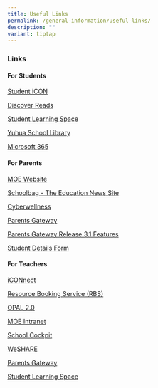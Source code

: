 ```yaml
---
title: Useful Links
permalink: /general-information/useful-links/
description: ""
variant: tiptap
---
```

<h3>Links</h3>
<h4>For Students</h4>
<p><a href="https://workspace.google.com/dashboard" rel="noopener noreferrer nofollow" target="_blank">Student iCON</a>
</p>
<p><a href="https://www.nlb.gov.sg/discovereads/" rel="noopener noreferrer nofollow" target="_blank">Discover Reads</a>
</p>
<p><a href="https://vle.learning.moe.edu.sg/login" rel="noopener noreferrer nofollow" target="_blank">Student Learning Space</a>
</p>
<p><a href="https://schoolibrary.moe.edu.sg/yuhuapri" rel="noopener noreferrer nofollow" target="_blank">Yuhua School Library</a>
</p>
<p><a href="https://www.microsoft.com/EN/Microsoft-365" rel="noopener nofollow" target="_blank">Microsoft 365</a>
</p>
<h4>For Parents</h4>
<p><a href="https://www.moe.gov.sg/" rel="noopener noreferrer nofollow" target="_blank">MOE Website</a>
</p>
<p><a href="https://www.schoolbag.edu.sg/" rel="noopener noreferrer nofollow" target="_blank">Schoolbag - The Education News Site</a>
</p>
<p><a href="https://www.yuhuapri.moe.edu.sg/yuhualite-experience/cyber-wellness/" rel="noopener noreferrer nofollow" target="_blank">Cyberwellness</a>
</p>
<p><a href="https://pg.moe.edu.sg/" rel="noopener noreferrer nofollow" target="_blank">Parents Gateway</a>
</p>
<p><a href="https://youtu.be/PCM5o8jAncc" rel="noopener noreferrer nofollow" target="_blank">Parents Gateway Release 3.1 Features</a>
</p>
<p><a href="https://pg.moe.edu.sg/forms/sdf" rel="noopener noreferrer nofollow" target="_blank">Student Details Form</a>
</p>
<h4>For Teachers</h4>
<p><a href="https://icon.moe.edu.sg/" rel="noopener noreferrer nofollow" target="_blank">iCONnect</a>
</p>
<p><a href="https://rbs.avero-tech.com/" rel="noopener noreferrer nofollow" target="_blank">Resource Booking Service (RBS)</a>
</p>
<p><a href="https://idm.opal2.moe.edu.sg/" rel="noopener noreferrer nofollow" target="_blank">OPAL 2.0</a>
</p>
<p><a href="https://intranet.moe.gov.sg/" rel="noopener noreferrer nofollow" target="_blank">MOE Intranet</a>
</p>
<p><a href="https://schoolcockpit.moe.gov.sg/" rel="noopener noreferrer nofollow" target="_blank">School Cockpit</a>
</p>
<p><a href="https://weshare.moe.edu.sg/" rel="noopener noreferrer nofollow" target="_blank">WeSHARE</a>
</p>
<p><a href="https://pg.moe.edu.sg/" rel="noopener noreferrer nofollow" target="_blank">Parents Gateway</a>
</p>
<p><a href="https://vle.learning.moe.edu.sg/login" rel="noopener noreferrer nofollow" target="_blank">Student Learning Space</a>
</p>